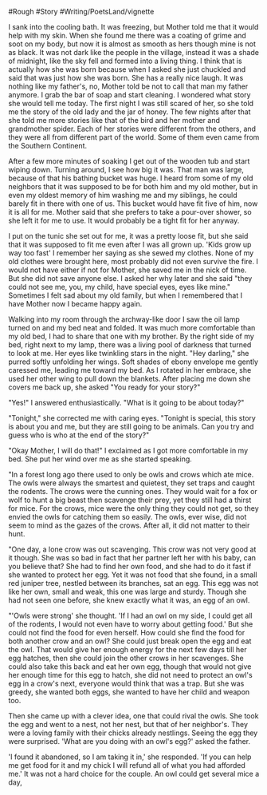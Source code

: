 #Rough #Story #Writing/PoetsLand/vignette 

I sank into the cooling bath. It was freezing, but Mother told me that it would help with my skin. When she found me there was a coating of grime and soot on my body, but now it is almost as smooth as hers though mine is not as black. It was not dark like the people in the village, instead it was a shade of midnight, like the sky fell and formed into a living thing. I think that is actually how she was born because when I asked she just chuckled and said that was just how she was born. She has a really nice laugh. It was nothing like my father's, no, Mother told be not to call that man my father anymore. I grab the bar of soap and start cleaning. I wondered what story she would tell me today. The first night I was still scared of her, so she told me the story of the old lady and the jar of honey. The few nights after that she told me more stories like that of the bird and her mother and grandmother spider. Each of her stories were different from the others, and they were all from different part of the world. Some of them even came from the Southern Continent. 

After a few more minutes of soaking I get out of the wooden tub and start wiping down. Turning around, I see how big it was. That man was large, because of that his bathing bucket was huge. I heard from some of my old neighbors that it was supposed to be for both him and my old mother, but in even my oldest memory of him washing me and my siblings, he could barely fit in there with one of us. This bucket would have fit five of him, now it is all for me. Mother said that she prefers to take a pour-over shower, so she left it for me to use. It would probably be a tight fit for her anyway. 

I put on the tunic she set out for me, it was a pretty loose fit, but she said that it was supposed to fit me even after I was all grown up. 'Kids grow up way too fast' I remember her saying as she sewed my clothes. None of my old clothes were brought here, most probably did not even survive the fire. I would not have either if not for Mother, she saved me in the nick of time. But she did not save anyone else. I asked her why later and she said "they could not see me, you, my child, have special eyes, eyes like mine." Sometimes I felt sad about my old family, but when I remembered that I have Mother now I became happy again. 

Walking into my room through the archway-like door I saw the oil lamp turned on and my bed neat and folded. It was much more comfortable than my old bed, I had to share that one with my brother. By the right side of my bed, right next to my lamp, there was a living pool of darkness that turned to look at me. Her eyes like twinkling stars in the night. "Hey darling," she purred softly unfolding her wings. Soft shades of ebony envelope me gently caressed me, leading me toward my bed. As I rotated in her embrace, she used her other wing to pull down the blankets. After placing me down she covers me back up, she asked "You ready for your story?" 

"Yes!" I answered enthusiastically. "What is it going to be about today?"

"Tonight," she corrected me with caring eyes. "Tonight is special, this story is about you and me, but they are still going to be animals. Can you try and guess who is who at the end of the story?"

"Okay Mother, I will do that!" I exclaimed as I got more comfortable in my bed. She put her wind over me as she started speaking.

"In a forest long ago there used to only be owls and crows which ate mice. The owls were always the smartest and quietest, they set traps and caught the rodents. The crows were the cunning ones. They would wait for a fox or wolf to hunt a big beast then scavenge their prey, yet they still had a thirst for mice. For the crows, mice were the only thing they could not get, so they envied the owls for catching them so easily. The owls, ever wise, did not seem to mind as the gazes of the crows. After all, it did not matter to their hunt. 

"One day, a lone crow was out scavenging. This crow was not very good at it though. She was so bad in fact that her partner left her with his baby, can you believe that? She had to find her own food, and she had to do it fast if she wanted to protect her egg. Yet it was not food that she found, in a small red juniper tree, nestled between its branches, sat an egg. This egg was not like her own, small and weak, this one was large and sturdy. Though she had not seen one before, she knew exactly what it was, an egg of an owl. 

"'Owls were strong' she thought. 'If I had an owl on my side, I could get all of the rodents, I would not even have to worry about getting food.' But she could not find the food for even herself. How could she find the food for both another crow and an owl? She could just break open the egg and eat the owl. That would give her enough energy for the next few days till her egg hatches, then she could join the other crows in her scavenges. She could also take this back and eat her own egg, though that would not give her enough time for this egg to hatch, she did not need to protect an owl's egg in a crow's next, everyone would think that was a trap. But she was greedy, she wanted both eggs, she wanted to have her child and weapon too. 

Then she came up with a clever idea, one that could rival the owls. She took the egg and went to a nest, not her nest, but that of her neighbor's. They were a loving family with their chicks already nestlings. Seeing the egg they were surprised. 'What are you doing with an owl's egg?' asked the father.

'I found it abandoned, so I am taking it in,' she responded. 'If you can help me get food for it and my chick I will refund all of what you had afforded me.' It was not a hard choice for the couple. An owl could get several mice a day,